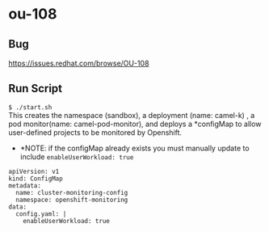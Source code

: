 # ou-108

## Bug
https://issues.redhat.com/browse/OU-108

## Run Script 
`$ ./start.sh` </br>
This creates the namespace (sandbox), a deployment (name: camel-k) , a pod monitor(name: camel-pod-monitor), and deploys a *configMap to allow user-defined projects to be monitored by Openshift. </br>

* *NOTE: if the configMap already exists you must manually update to include `enableUserWorkload: true`

```
apiVersion: v1
kind: ConfigMap
metadata:
  name: cluster-monitoring-config
  namespace: openshift-monitoring
data:
  config.yaml: |
    enableUserWorkload: true 
```

